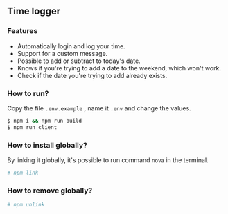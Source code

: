 ## Time logger

### Features

* Automatically login and log your time.
* Support for a custom message.
* Possible to add or subtract to today's date.
* Knows if you're trying to add a date to the weekend, which won't work.
* Check if the date you're trying to add already exists.

### How to run?

Copy the file `.env.example` , name it `.env` and change the values.

``` sh
$ npm i && npm run build
$ npm run client
```

### How to install globally?

By linking it globally, it's possible to run command `nova` in the terminal.

``` sh
# npm link
```

### How to remove globally?

``` sh
# npm unlink
```
